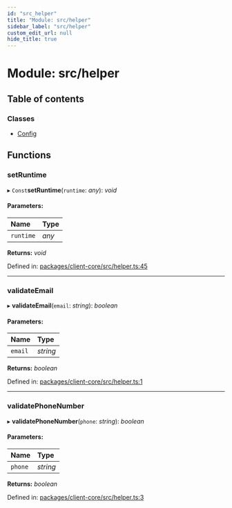 ```yaml
---
id: "src_helper"
title: "Module: src/helper"
sidebar_label: "src/helper"
custom_edit_url: null
hide_title: true
---
```


# Module: src/helper

## Table of contents

### Classes

- [Config](../classes/src_helper.config.md)

## Functions

### setRuntime

▸ `Const`**setRuntime**(`runtime`: *any*): *void*

#### Parameters:

| Name | Type |
| :------ | :------ |
| `runtime` | *any* |

**Returns:** *void*

Defined in: [packages/client-core/src/helper.ts:45](https://github.com/xr3ngine/xr3ngine/blob/2d83606b6/packages/client-core/src/helper.ts#L45)

___

### validateEmail

▸ **validateEmail**(`email`: *string*): *boolean*

#### Parameters:

| Name | Type |
| :------ | :------ |
| `email` | *string* |

**Returns:** *boolean*

Defined in: [packages/client-core/src/helper.ts:1](https://github.com/xr3ngine/xr3ngine/blob/2d83606b6/packages/client-core/src/helper.ts#L1)

___

### validatePhoneNumber

▸ **validatePhoneNumber**(`phone`: *string*): *boolean*

#### Parameters:

| Name | Type |
| :------ | :------ |
| `phone` | *string* |

**Returns:** *boolean*

Defined in: [packages/client-core/src/helper.ts:3](https://github.com/xr3ngine/xr3ngine/blob/2d83606b6/packages/client-core/src/helper.ts#L3)
